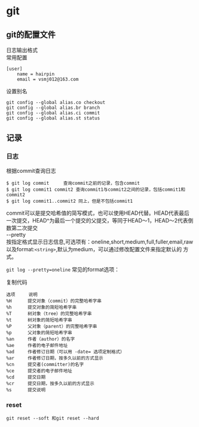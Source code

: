 # git



## git的配置文件

日志输出格式  
常用配置 

```
[user]
	name = hairpin
	email = vsmj012@163.com
```

设置别名

    git config --global alias.co checkout  
    git config --global alias.br branch  
    git config --global alias.ci commit  
    git config --global alias.st status



## 记录
### 日志
根据commit查询日志    

    $ git log commit  　　查询commit之前的记录，包含commit
    $ git log commit1 commit2 查询commit1与commit2之间的记录，包括commit1和commit2
    $ git log commit1..commit2 同上，但是不包括commit1
commit可以是提交哈希值的简写模式，也可以使用HEAD代替。HEAD代表最后一次提交，HEAD^为最后一个提交的父提交，等同于HEAD～1，HEAD～2代表倒数第二次提交  
--pretty  
按指定格式显示日志信息,可选项有：oneline,short,medium,full,fuller,email,raw以及format:`<string>`,默认为medium，可以通过修改配置文件来指定默认的
方式。

`git log --pretty=oneline`
常见的format选项：

复制代码

    选项     说明
    %H      提交对象（commit）的完整哈希字串
    %h      提交对象的简短哈希字串
    %T      树对象（tree）的完整哈希字串
    %t      树对象的简短哈希字串
    %P      父对象（parent）的完整哈希字串
    %p      父对象的简短哈希字串
    %an     作者（author）的名字
    %ae     作者的电子邮件地址
    %ad     作者修订日期（可以用 -date= 选项定制格式）
    %ar     作者修订日期，按多久以前的方式显示
    %cn     提交者(committer)的名字
    %ce     提交者的电子邮件地址
    %cd     提交日期
    %cr     提交日期，按多久以前的方式显示
    %s      提交说明


### reset
```
git reset --soft 和git reset --hard
```


















